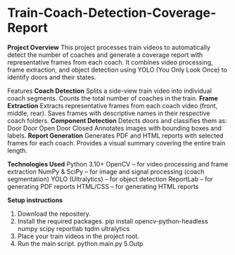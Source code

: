 # Train-Coach-Detection-Coverage-Report
**Project Overview**
This project processes train videos to automatically detect the number of coaches and generate a coverage report with representative frames from each coach. It combines video processing, frame extraction, and object detection using YOLO (You Only Look Once) to identify doors and their states.

Features 
**Coach Detection**
Splits a side-view train video into individual coach segments.
Counts the total number of coaches in the train. 
**Frame Extraction**
Extracts representative frames from each coach video (front, middle, rear).
Saves frames with descriptive names in their respective coach folders. 
**Component Detection**
Detects doors and classifies them as: 
Door 
Door Open 
Door Closed 
Annotates images with bounding boxes and labels.
**Report Generation**
Generates PDF and HTML reports with selected frames for each coach.
Provides a visual summary covering the entire train length.

**Technologies Used** 
Python 3.10+ 
OpenCV – for video processing and frame extraction 
NumPy & SciPy – for image and signal processing (coach segmentation) 
YOLO (Ultralytics) – for object detection 
ReportLab – for generating PDF reports 
HTML/CSS – for generating HTML reports

**Setup instructions**
1. Download the repositery.
2. Install the required packages.
   pip install opencv-python-headless numpy scipy reportlab tqdm ultralytics
3. Place your train videos in the project root.
4. Run the main script.
    python main.py
5.Outp

